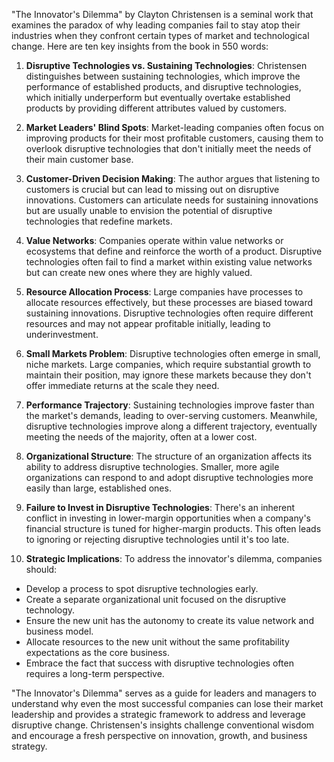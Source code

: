 "The Innovator's Dilemma" by Clayton Christensen is a seminal work that examines the paradox of why leading companies fail to stay atop their industries when they confront certain types of market and technological change. Here are ten key insights from the book in 550 words:

1. **Disruptive Technologies vs. Sustaining Technologies**: Christensen distinguishes between sustaining technologies, which improve the performance of established products, and disruptive technologies, which initially underperform but eventually overtake established products by providing different attributes valued by customers.

2. **Market Leaders' Blind Spots**: Market-leading companies often focus on improving products for their most profitable customers, causing them to overlook disruptive technologies that don't initially meet the needs of their main customer base.

3. **Customer-Driven Decision Making**: The author argues that listening to customers is crucial but can lead to missing out on disruptive innovations. Customers can articulate needs for sustaining innovations but are usually unable to envision the potential of disruptive technologies that redefine markets.

4. **Value Networks**: Companies operate within value networks or ecosystems that define and reinforce the worth of a product. Disruptive technologies often fail to find a market within existing value networks but can create new ones where they are highly valued.

5. **Resource Allocation Process**: Large companies have processes to allocate resources effectively, but these processes are biased toward sustaining innovations. Disruptive technologies often require different resources and may not appear profitable initially, leading to underinvestment.

6. **Small Markets Problem**: Disruptive technologies often emerge in small, niche markets. Large companies, which require substantial growth to maintain their position, may ignore these markets because they don't offer immediate returns at the scale they need.

7. **Performance Trajectory**: Sustaining technologies improve faster than the market's demands, leading to over-serving customers. Meanwhile, disruptive technologies improve along a different trajectory, eventually meeting the needs of the majority, often at a lower cost.

8. **Organizational Structure**: The structure of an organization affects its ability to address disruptive technologies. Smaller, more agile organizations can respond to and adopt disruptive technologies more easily than large, established ones.

9. **Failure to Invest in Disruptive Technologies**: There's an inherent conflict in investing in lower-margin opportunities when a company's financial structure is tuned for higher-margin products. This often leads to ignoring or rejecting disruptive technologies until it's too late.

10. **Strategic Implications**: To address the innovator's dilemma, companies should:
   - Develop a process to spot disruptive technologies early.
   - Create a separate organizational unit focused on the disruptive technology.
   - Ensure the new unit has the autonomy to create its value network and business model.
   - Allocate resources to the new unit without the same profitability expectations as the core business.
   - Embrace the fact that success with disruptive technologies often requires a long-term perspective.

"The Innovator's Dilemma" serves as a guide for leaders and managers to understand why even the most successful companies can lose their market leadership and provides a strategic framework to address and leverage disruptive change. Christensen's insights challenge conventional wisdom and encourage a fresh perspective on innovation, growth, and business strategy.